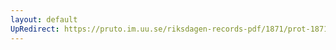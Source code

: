 ```yaml
---
layout: default
UpRedirect: https://pruto.im.uu.se/riksdagen-records-pdf/1871/prot-1871--ak--322/prot-1871--ak--322_024.pdf
---
```

